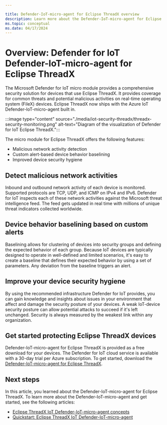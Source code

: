 ```yaml
---

title: Defender-IoT-micro-agent for Eclipse ThreadX overview
description: Learn more about the Defender-IoT-micro-agent for Eclipse ThreadX support and implementation as part of Microsoft Defender for IoT.
ms.topic: conceptual
ms.date: 04/17/2024
---
```


# Overview: Defender for IoT Defender-IoT-micro-agent for Eclipse ThreadX

The Microsoft Defender for IoT micro module provides a comprehensive security solution for devices that use Eclipse ThreadX. It provides coverage for common threats and potential malicious activities on real-time operating system (FileX) devices. Eclipse ThreadX now ships with the Azure IoT Defender-IoT-micro-agent built in.

:::image type="content" source="./media/iot-security-threadx/threadx-security-monitoring.png" alt-text="Diagram of the visualization of Defender for IoT Eclipse ThreadX.":::

The micro module for Eclipse ThreadX offers the following features:

- Malicious network activity detection
- Custom alert-based device behavior baselining
- Improved device security hygiene

## Detect malicious network activities

Inbound and outbound network activity of each device is monitored. Supported protocols are TCP, UDP, and ICMP on IPv4 and IPv6. Defender for IoT inspects each of these network activities against the Microsoft threat intelligence feed. The feed gets updated in real time with millions of unique threat indicators collected worldwide.

## Device behavior baselining based on custom alerts

Baselining allows for clustering of devices into security groups and defining the expected behavior of each group. Because IoT devices are typically designed to operate in well-defined and limited scenarios, it's easy to create a baseline that defines their expected behavior by using a set of parameters. Any deviation from the baseline triggers an alert.

## Improve your device security hygiene

By using the recommended infrastructure Defender for IoT provides, you can gain knowledge and insights about issues in your environment that affect and damage the security posture of your devices. A weak IoT-device security posture can allow potential attacks to succeed if it's left unchanged. Security is always measured by the weakest link within any organization.

## Get started protecting Eclipse ThreadX devices

Defender-IoT-micro-agent for Eclipse ThreadX is provided as a free download for your devices. The Defender for IoT cloud service is available with a 30-day trial per Azure subscription. To get started, download the [Defender-IoT-micro-agent for Eclipse ThreadX](https://github.com/eclipse-threadx).

## Next steps

In this article, you learned about the Defender-IoT-micro-agent for Eclipse ThreadX. To learn more about the Defender-IoT-micro-agent and get started, see the following articles:

- [Eclipse ThreadX IoT Defender-IoT-micro-agent concepts](concept-threadx-security-module.md)
- [Quickstart: Eclipse ThreadX IoT Defender-IoT-micro-agent](./how-to-threadx-security-module.md)
